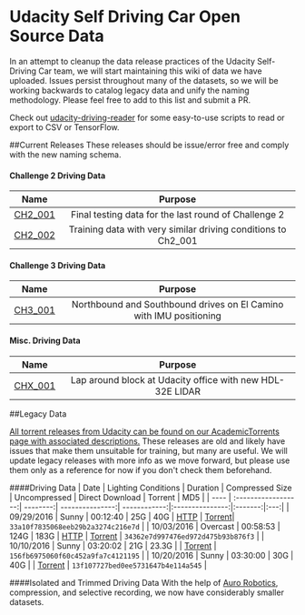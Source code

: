 # Udacity Self Driving Car Open Source Data
In an attempt to cleanup the data release practices of the Udacity Self-Driving Car team, we will start maintaining this wiki of data we have uploaded. Issues persist throughout many of the datasets, so we will be working backwards to catalog legacy data and unify the naming methodology. Please feel free to add to this list and submit a PR.

Check out [udacity-driving-reader](https://github.com/rwightman/udacity-driving-reader) for some easy-to-use scripts to read or export to CSV or TensorFlow.

##Current Releases
These releases should be issue/error free and comply with the new naming schema.

#### Challenge 2 Driving Data
| Name | Purpose |
|:----:|:-------:|
| [CH2_001]() | Final testing data for the last round of Challenge 2 |
| [CH2_002]() | Training data with very similar driving conditions to Ch2_001 |

#### Challenge 3 Driving Data
| Name | Purpose |
|:----:|:-------:|
| [CH3_001]() | Northbound and Southbound drives on El Camino with IMU positioning |

#### Misc. Driving Data
| Name | Purpose |
|:----:|:-------:|
| [CHX_001]() | Lap around block at Udacity office with new HDL-32E LIDAR |

##Legacy Data

[All torrent releases from Udacity can be found on our AcademicTorrents page with associated descriptions.](http://academictorrents.com/userdetails.php?id=5125) These releases are old and likely have issues that make them unsuitable for training, but many are useful. We will update legacy releases with more info as we move forward, but please use them only as a reference for now if you don't check them beforehand.

####Driving Data
| Date | Lighting Conditions | Duration | Compressed Size | Uncompressed | Direct Download | Torrent | MD5 |
| ---- | :------------------:| --------:| ---------------:| ------------:|:---------------:|:-------:|:---:|
| 09/29/2016 | Sunny | 00:12:40 | 25G | 40G | [HTTP](http://bit.ly/udacity-dataset-2-1) | [Torrent](datasets/dataset.bag.tar.gz.torrent)| `33a10f7835068eeb29b2a3274c216e7d` |
| 10/03/2016 | Overcast | 00:58:53 | 124G | 183G | [HTTP](http://bit.ly/udacity-dataset-2-2) | [Torrent](datasets/dataset-2-2.bag.tar.gz.torrent) | `34362e7d997476ed972d475b93b876f3` |
| 10/10/2016 | Sunny | 03:20:02 | 21G | 23.3G |  | [Torrent](http://bit.ly/2dZTOcq) | `156fb6975060f60c452a9fa7c4121195` |
| 10/20/2016 | Sunny | 03:30:00 | 30G | 40G |  | [Torrent](http://bit.ly/2epl7Ir ) | `13f107727bed0ee5731647b4e114a545` |

####Isolated and Trimmed Driving Data
With the help of [Auro Robotics](http://www.auro.ai/), compression, and selective recording, we now have considerably smaller datasets.
